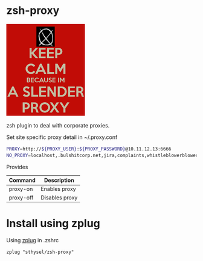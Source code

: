 # zsh-proxy

![](pics/slender.png)

zsh plugin to deal with corporate proxies.

Set site specific proxy detail in ~/.proxy.conf

``` zsh
PROXY=http://${PROXY_USER}:${PROXY_PASSWORD}@10.11.12.13:6666
NO_PROXY=localhost,.bulshitcorp.net,jira,complaints,whistleblowerblower
```

Provides 

| Command | Description |
| ------- | ----------- |
| proxy-on | Enables proxy | 
| proxy-off | Disables proxy | 


# Install using zplug

Using [zplug](https://github.com/zplug/zplug) in .zshrc 

```
zplug "sthysel/zsh-proxy"
```

